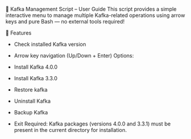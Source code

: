 📄 Kafka Management Script – User Guide This script provides a simple interactive menu to manage multiple Kafka-related operations using arrow keys and pure Bash — no external tools required!

📌 Features

- Check installed Kafka version
- Arrow key navigation (Up/Down + Enter)
Options:

- Install Kafka 4.0.0
- Install Kafka 3.3.0
- Restore kafka
- Uninstall Kafka
- Backup Kafka
- Exit
Required: Kafka packages (versions 4.0.0 and 3.3.1) must be present in the current directory for installation.

